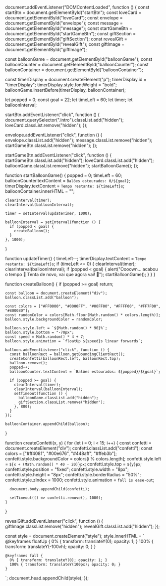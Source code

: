 document.addEventListener("DOMContentLoaded", function () {
  const startBtn = document.getElementById("startBtn");
  const loveCard = document.getElementById("loveCard");
  const envelope = document.getElementById("envelope");
  const message = document.getElementById("message");
  const startGameBtn = document.getElementById("startGameBtn");
  const giftSection = document.getElementById("giftSection");
  const revealGift = document.getElementById("revealGift");
  const giftImage = document.getElementById("giftImage");

  const balloonGame = document.getElementById("balloonGame");
  const balloonCounter = document.getElementById("balloonCounter");
  const balloonContainer = document.getElementById("balloonContainer");

  const timerDisplay = document.createElement("p");
  timerDisplay.id = "timerDisplay";
  timerDisplay.style.fontWeight = "bold";
  balloonGame.insertBefore(timerDisplay, balloonContainer);

  let popped = 0;
  const goal = 22;
  let timeLeft = 60;
  let timer;
  let balloonInterval;

  startBtn.addEventListener("click", function () {
    document.querySelector(".intro").classList.add("hidden");
    loveCard.classList.remove("hidden");
  });

  envelope.addEventListener("click", function () {
    envelope.classList.add("hidden");
    message.classList.remove("hidden");
    startGameBtn.classList.remove("hidden");
  });

  startGameBtn.addEventListener("click", function () {
    startGameBtn.classList.add("hidden");
    loveCard.classList.add("hidden");
    balloonGame.classList.remove("hidden");
    startBalloonGame();
  });

  function startBalloonGame() {
    popped = 0;
    timeLeft = 60;
    balloonCounter.textContent = `Balões estourados: 0/${goal}`;
    timerDisplay.textContent = `Tempo restante: ${timeLeft}s`;
    balloonContainer.innerHTML = "";

    clearInterval(timer);
    clearInterval(balloonInterval);

    timer = setInterval(updateTimer, 1000);

    balloonInterval = setInterval(function () {
      if (popped < goal) {
        createBalloon();
      }
    }, 1000);
  }

  function updateTimer() {
    timeLeft--;
    timerDisplay.textContent = `Tempo restante: ${timeLeft}s`;
    if (timeLeft <= 0) {
      clearInterval(timer);
      clearInterval(balloonInterval);
      if (popped < goal) {
        alert("Oooown... acabou o tempo 🥺 Tenta de novo, vai que agora vai! 💖");
        startBalloonGame();
      }
    }
  }

  function createBalloon() {
    if (popped >= goal) return;

    const balloon = document.createElement("div");
    balloon.classList.add("balloon");

    const colors = ["#FF0000", "#0000FF", "#00FF00", "#FFFF00", "#FF7F00", "#800080"];
    const randomColor = colors[Math.floor(Math.random() * colors.length)];
    balloon.style.backgroundColor = randomColor;

    balloon.style.left = `${Math.random() * 90}%`;
    balloon.style.bottom = "-70px";
    const speed = Math.random() * 4 + 7;
    balloon.style.animation = `floatUp ${speed}s linear forwards`;

    balloon.addEventListener("click", function () {
      const balloonRect = balloon.getBoundingClientRect();
      createConfetti(balloonRect.left, balloonRect.top);
      balloon.remove();
      popped++;
      balloonCounter.textContent = `Balões estourados: ${popped}/${goal}`;

      if (popped >= goal) {
        clearInterval(timer);
        clearInterval(balloonInterval);
        setTimeout(function () {
          balloonGame.classList.add("hidden");
          giftSection.classList.remove("hidden");
        }, 800);
      }
    });

    balloonContainer.appendChild(balloon);
  }

  function createConfetti(x, y) {
    for (let i = 0; i < 15; i++) {
      const confetti = document.createElement("div");
      confetti.classList.add("confetti");
      const colors = ["#ff4081", "#00e676", "#448aff", "#ffeb3b"];
      confetti.style.backgroundColor = colors[i % colors.length];
      confetti.style.left = `${x + (Math.random() * 40 - 20)}px`;
      confetti.style.top = `${y}px`;
      confetti.style.position = "fixed";
      confetti.style.width = "8px";
      confetti.style.height = "8px";
      confetti.style.borderRadius = "50%";
      confetti.style.zIndex = 1000;
      confetti.style.animation = `fall 1s ease-out`;

      document.body.appendChild(confetti);

      setTimeout(() => confetti.remove(), 1000);
    }
  }

  revealGift.addEventListener("click", function () {
    giftImage.classList.remove("hidden");
    revealGift.classList.add("hidden");
  });

  const style = document.createElement("style");
  style.innerHTML = `
    @keyframes floatUp {
      0% { transform: translateY(0); opacity: 1; }
      100% { transform: translateY(-100vh); opacity: 0; }
    }

    @keyframes fall {
      0% { transform: translateY(0); opacity: 1; }
      100% { transform: translateY(100px); opacity: 0; }
    }
  `;
  document.head.appendChild(style);
});
